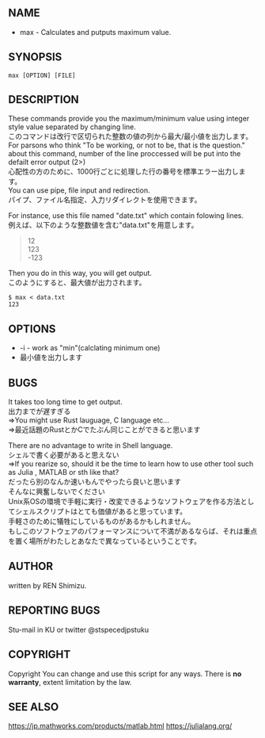 ##  NAME

*   max - Calculates and putputs maximum value.  


##  SYNOPSIS

`max [OPTION] [FILE]`   

##  DESCRIPTION

These commands provide you the maximum/minimum value using integer style value separated by changing line.  
このコマンドは改行で区切られた整数の値の列から最大/最小値を出力します。  
For parsons who think "To be working, or not to be, that is the question." about this command, number of the line proccessed will be put into the defailt error output (2>)  
心配性の方のために、1000行ごとに処理した行の番号を標準エラー出力します。  
You can use pipe, file input and redirection.  
パイプ、ファイル名指定、入力リダイレクトを使用できます。  

For instance, use this file named "date.txt" which contain folowing lines.  
例えば、以下のような整数値を含む"data.txt"を用意します。  

> 12  
> 123  
> -123  

Then you do in this way, you will get output.  
このようにすると、最大値が出力されます。  

`$ max < data.txt`  
`123`  

##  OPTIONS

*  -i - work as "min"(calclating minimum one)
*  最小値を出力します
##  BUGS
It takes too long time to get output.  
出力までが遅すぎる  
=>You might use Rust lauguage, C language etc...  
=>最近話題のRustとかCでたぶん同じことができると思います  

There are no advantage to write in Shell language.  
シェルで書く必要があると思えない  
=>If you rearize so, should it be the time to learn how to use other tool such as Julia , MATLAB or sth like that?  
だったら別のなんか速いもんでやったら良いと思います  
そんなに興奮しないでください  
Unix系OSの環境で手軽に実行・改変できるようなソフトウェアを作る方法としてシェルスクリプトはとても価値があると思っています。  
手軽さのために犠牲にしているものがあるかもしれません。  
もしこのソフトウェアのパフォーマンスについて不満があるならば、それは重点を置く場所がわたしとあなたで異なっているということです。  

##  AUTHOR

written by REN Shimizu.


##  REPORTING BUGS

Stu-mail in KU or twitter @stspecedjpstuku

##  COPYRIGHT

Copyright 
You can change and use this script for any ways.
There is **no warranty**, extent limitation by the law.

##  SEE ALSO

https://jp.mathworks.com/products/matlab.html
https://julialang.org/